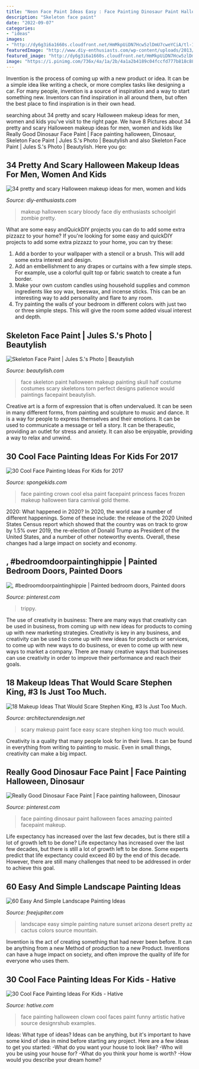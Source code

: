 ```yaml
---
title: "Neon Face Paint Ideas Easy : Face Painting Dinosaur Paint Halloween Faces Amazing Painted Facepaint Makeup"
description: "Skeleton face paint"
date: "2022-09-07"
categories:
- "ideas"
images:
- "http://dy6g3i6a1660s.cloudfront.net/HmMkpUiDN7Hcw5zlDmU7cweYCiA/tl-1f/skeleton-face-paint.jpg"
featuredImage: "http://www.diy-enthusiasts.com/wp-content/uploads/2013/09/scary-halloween-makeup-bloody-face-school-girl.jpg"
featured_image: "http://dy6g3i6a1660s.cloudfront.net/HmMkpUiDN7Hcw5zlDmU7cweYCiA/tl-1f/skeleton-face-paint.jpg"
image: "https://i.pinimg.com/736x/4a/1a/2b/4a1a2b4189c04fccfd777b818c883d35.jpg"
---
```



Invention is the process of coming up with a new product or idea. It can be a simple idea like writing a check, or more complex tasks like designing a car. For many people, invention is a source of inspiration and a way to start something new. Inventors can find inspiration in all around them, but often the best place to find inspiration is in their own head.

	

		
searching about 34 pretty and scary Halloween makeup ideas for men, women and kids you've visit to the right page. We have 8 Pictures about 34 pretty and scary Halloween makeup ideas for men, women and kids like Really Good Dinosaur Face Paint | Face painting halloween, Dinosaur, Skeleton Face Paint | Jules S.&#039;s Photo | Beautylish and also Skeleton Face Paint | Jules S.&#039;s Photo | Beautylish. Here you go:
		
    
## 34 Pretty And Scary Halloween Makeup Ideas For Men, Women And Kids

<img loading=lazy src="http://www.diy-enthusiasts.com/wp-content/uploads/2013/09/scary-halloween-makeup-bloody-face-school-girl.jpg" onerror="this.onerror=null;this.src='https://tse3.mm.bing.net/th?id=OIP.wZf4pMw6KJ5BS5_XwNXZ3AHaJ3&amp;pid=15.1';" alt="34 pretty and scary Halloween makeup ideas for men, women and kids">

_Source: diy-enthusiasts.com_

>makeup halloween scary bloody face diy enthusiasts schoolgirl zombie pretty. 

	

What are some easy andQuickDIY projects you can do to add some extra pizzazz to your home?
If you're looking for some easy and quickDIY projects to add some extra pizzazz to your home, you can try these:
1. Add a border to your wallpaper with a stencil or a brush. This will add some extra interest and design.
2. Add an embellishment to any drapes or curtains with a few simple steps. For example, use a colorful quilt top or fabric swatch to create a fun border.
3. Make your own custom candles using household supplies and common ingredients like soy wax, beeswax, and incense sticks. This can be an interesting way to add personality and flare to any room.
4. Try painting the walls of your bedroom in different colors with just two or three simple steps. This will give the room some added visual interest and depth.

    
## Skeleton Face Paint | Jules S.&#039;s Photo | Beautylish

<img loading=lazy src="http://dy6g3i6a1660s.cloudfront.net/HmMkpUiDN7Hcw5zlDmU7cweYCiA/tl-1f/skeleton-face-paint.jpg" onerror="this.onerror=null;this.src='https://tse2.mm.bing.net/th?id=OIP.ZwGY-bD97PVyiXI-8ChxPQHaJ4&amp;pid=15.1';" alt="Skeleton Face Paint | Jules S.&#039;s Photo | Beautylish">

_Source: beautylish.com_

>face skeleton paint halloween makeup painting skull half costume costumes scary skeletons torn perfect designs patience would paintings facepaint beautylish. 

	

Creative art is a form of expression that is often undervalued. It can be seen in many different forms, from painting and sculpture to music and dance. It is a way for people to express themselves and their emotions. It can be used to communicate a message or tell a story. It can be therapeutic, providing an outlet for stress and anxiety. It can also be enjoyable, providing a way to relax and unwind.

    
## 30 Cool Face Painting Ideas For Kids For 2017

<img loading=lazy src="http://spongekids.com/wp-content/uploads/2014/10/face-painting-ideas-for-kids/9-elsas-crown.jpg" onerror="this.onerror=null;this.src='https://tse4.mm.bing.net/th?id=OIP.PKB1YmtuYc41Qu995jNZ0gHaLH&amp;pid=15.1';" alt="30 Cool Face Painting Ideas For Kids for 2017">

_Source: spongekids.com_

>face painting crown cool elsa paint facepaint princess faces frozen makeup halloween tiara carnival gold theme. 

	

2020: What happened in 2020?
In 2020, the world saw a number of different happenings. Some of these include: the release of the 2020 United States Census report which showed that the country was on track to grow by 1.5% over 2019, the re-election of Donald Trump as President of the United States, and a number of other noteworthy events. Overall, these changes had a large impact on society and economy.

    
## , #bedroomdoorpaintinghippie | Painted Bedroom Doors, Painted Doors

<img loading=lazy src="https://i.pinimg.com/736x/4a/1a/2b/4a1a2b4189c04fccfd777b818c883d35.jpg" onerror="this.onerror=null;this.src='https://tse2.mm.bing.net/th?id=OIP.NhaLdLpXIgHEZvkZf_zdlQHaJ3&amp;pid=15.1';" alt=", #bedroomdoorpaintinghippie | Painted bedroom doors, Painted doors">

_Source: pinterest.com_

>trippy. 

	

The use of creativity in business: There are many ways that creativity can be used in business, from coming up with new ideas for products to coming up with new marketing strategies.
Creativity is key in any business, and creativity can be used to come up with new ideas for products or services, to come up with new ways to do business, or even to come up with new ways to market a company. There are many creative ways that businesses can use creativity in order to improve their performance and reach their goals.

    
## 18 Makeup Ideas That Would Scare Stephen King, #3 Is Just Too Much.

<img loading=lazy src="https://cdn.architecturendesign.net/wp-content/uploads/2015/10/AD-Scary-Make-Up-Ideas-05.jpg" onerror="this.onerror=null;this.src='https://tse3.mm.bing.net/th?id=OIP.J_Dr5AF53yBsWl7htGlVjgHaLH&amp;pid=15.1';" alt="18 Makeup Ideas That Would Scare Stephen King, #3 Is Just Too Much.">

_Source: architecturendesign.net_

>scary makeup paint face easy scare stephen king too much would. 

	

Creativity is a quality that many people look for in their lives. It can be found in everything from writing to painting to music. Even in small things, creativity can make a big impact.

    
## Really Good Dinosaur Face Paint | Face Painting Halloween, Dinosaur

<img loading=lazy src="https://i.pinimg.com/736x/de/d7/db/ded7db47bf9e6215a4ae1f4066e69a25--scary-makeup-painted-faces.jpg" onerror="this.onerror=null;this.src='https://tse4.mm.bing.net/th?id=OIP.9QL4wmyM6zA_v0C4DqC5cgHaLT&amp;pid=15.1';" alt="Really Good Dinosaur Face Paint | Face painting halloween, Dinosaur">

_Source: pinterest.com_

>face painting dinosaur paint halloween faces amazing painted facepaint makeup. 

	

Life expectancy has increased over the last few decades, but is there still a lot of growth left to be done?
Life expectancy has increased over the last few decades, but there is still a lot of growth left to be done. Some experts predict that life expectancy could exceed 80 by the end of this decade. However, there are still many challenges that need to be addressed in order to achieve this goal.

    
## 60 Easy And Simple Landscape Painting Ideas

<img loading=lazy src="http://www.freejupiter.com/wp-content/uploads/2017/02/Easy-And-Simple-Landscape-Painting-Ideas-3.jpg" onerror="this.onerror=null;this.src='https://tse1.mm.bing.net/th?id=OIP.P3gY4kFlthdTg5cw1UCcqwHaOp&amp;pid=15.1';" alt="60 Easy And Simple Landscape Painting Ideas">

_Source: freejupiter.com_

>landscape easy simple painting nature sunset arizona desert pretty az cactus colors source mountain. 

	

Invention is the act of creating something that had never been before. It can be anything from a new Method of production to a new Product. Inventions can have a huge impact on society, and often improve the quality of life for everyone who uses them.

    
## 30 Cool Face Painting Ideas For Kids - Hative

<img loading=lazy src="https://hative.com/wp-content/uploads/2014/10/face-painting-ideas-for-kids/27-girl-clown.jpg" onerror="this.onerror=null;this.src='https://tse4.mm.bing.net/th?id=OIP.acyPG6HjGUhjH3MIOor1LAHaIF&amp;pid=15.1';" alt="30 Cool Face Painting Ideas For Kids - Hative">

_Source: hative.com_

>face painting halloween clown cool faces paint funny artistic hative source designrshub examples. 

	

Ideas: What type of ideas?
Ideas can be anything, but it's important to have some kind of idea in mind before starting any project. Here are a few ideas to get you started: 
-What do you want your house to look like? 
-Who will you be using your house for? 
-What do you think your home is worth? 
-How would you describe your dream home?

